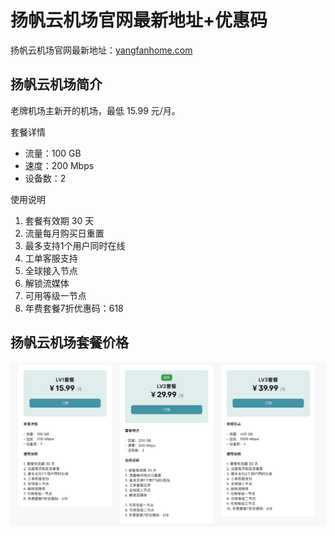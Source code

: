 # 扬帆云机场官网最新地址+优惠码
扬帆云机场官网最新地址：[yangfanhome.com](yangfanhome.com/register?code=0WEO6ulk)

## 扬帆云机场简介

老牌机场主新开的机场，最低 15.99 元/月。

套餐详情

- 流量：100 GB
- 速度：200 Mbps
- 设备数：2

使用说明

1. 套餐有效期 30 天
2. 流量每月购买日重置
3. 最多支持1个用户同时在线
4. 工单客服支持
5. 全球接入节点
6. 解锁流媒体
7. 可用等级一节点
8. 年费套餐7折优惠码：618

## 扬帆云机场套餐价格

![yangfanyunprice](yangfanyun_price.jpg)
